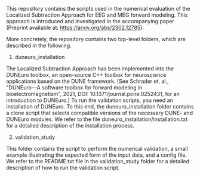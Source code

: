 This repository contains the scripts used in the numerical evaluation of the Localized Subtraction Approach for EEG and MEG forward modeling. 
This approach is introduced and investigated in the accompanying paper (Preprint available at: https://arxiv.org/abs/2302.12785).

More concretely, the repository contains two top-level folders, which are described in the following.

1) duneuro_installation
   
  The Localized Subtraction Approach has been implemented into the DUNEuro toolbox, an open-source C++ toolbox for neuroscience applications based on the DUNE framework.
  (See Schrader et. al., "DUNEuro—A software toolbox for forward modeling in bioelectromagnetism", 2021, DOI: 10.1371/journal.pone.0252431, for an introduction to DUNEuro.)
  To run the validation scripts, you need an installation of DUNEuro. To this end, the duneuro_installation folder contains a clone script that selects compatible versions of the necessary DUNE- and DUNEuro modules. We refer to the file duneuro_installation/installation.txt for a detailed description of the installation process.

2) validation_study

  This folder contains the script to perform the numerical validation, a small example illustrating the expected form of the input data, and a config file. We refer to the README.txt file in the validation_study folder for a detailed description of how to run the validation script.
